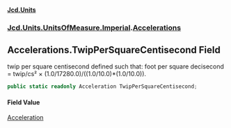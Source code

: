 #### [Jcd.Units](index.md 'index')
### [Jcd.Units.UnitsOfMeasure.Imperial](Jcd.Units.UnitsOfMeasure.Imperial.md 'Jcd.Units.UnitsOfMeasure.Imperial').[Accelerations](Accelerations.md 'Jcd.Units.UnitsOfMeasure.Imperial.Accelerations')

## Accelerations.TwipPerSquareCentisecond Field

twip per square centisecond defined such that: foot per square decisecond = twip/cs² × (1.0/17280.0)/((1.0/10.0)*(1.0/10.0)).

```csharp
public static readonly Acceleration TwipPerSquareCentisecond;
```

#### Field Value
[Acceleration](Acceleration.md 'Jcd.Units.UnitTypes.Acceleration')